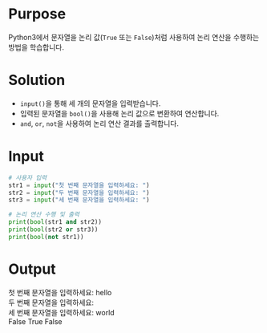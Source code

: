 # Purpose
Python3에서 문자열을 논리 값(`True` 또는 `False`)처럼 사용하여 논리 연산을 수행하는 방법을 학습합니다.

# Solution
- `input()`을 통해 세 개의 문자열을 입력받습니다.  
- 입력된 문자열을 `bool()`을 사용해 논리 값으로 변환하여 연산합니다.  
- `and`, `or`, `not`을 사용하여 논리 연산 결과를 출력합니다.  

# Input
```python
# 사용자 입력
str1 = input("첫 번째 문자열을 입력하세요: ")
str2 = input("두 번째 문자열을 입력하세요: ")
str3 = input("세 번째 문자열을 입력하세요: ")

# 논리 연산 수행 및 출력
print(bool(str1 and str2))  
print(bool(str2 or str3))   
print(bool(not str1)) 
```

# Output
첫 번째 문자열을 입력하세요: hello  
두 번째 문자열을 입력하세요:   
세 번째 문자열을 입력하세요: world  
False
True
False